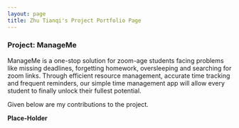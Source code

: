 ```yaml
---
layout: page
title: Zhu Tianqi's Project Portfolio Page
---
```


### Project: ManageMe

ManageMe is a one-stop solution for zoom-age students facing problems like missing deadlines, forgetting homework, oversleeping and searching for zoom links. Through efficient resource management, accurate time tracking and frequent reminders, our simple time management app will allow every student to finally unlock their fullest potential.

Given below are my contributions to the project.

**Place-Holder**
